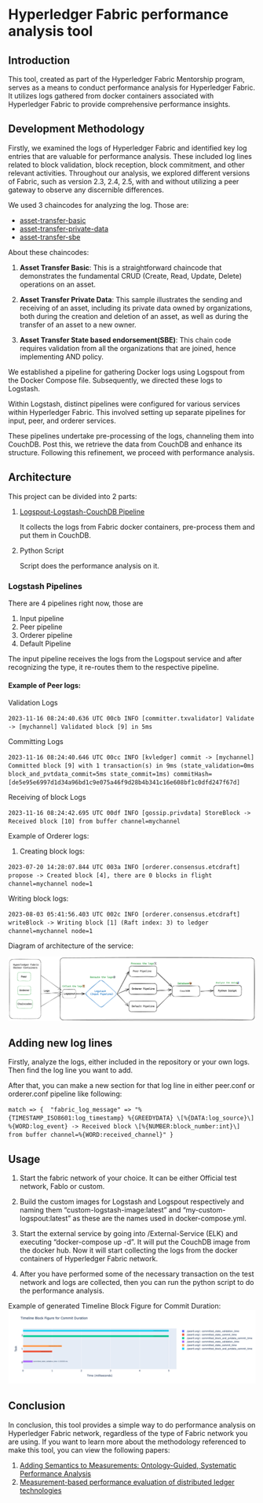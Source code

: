 # Hyperledger Fabric performance analysis tool

## Introduction
This tool, created as part of the Hyperledger Fabric Mentorship program, serves as a means to conduct performance analysis for Hyperledger Fabric. It utilizes logs gathered from docker containers associated with Hyperledger Fabric to provide comprehensive performance insights.

 ## Development Methodology 
Firstly, we examined the logs of Hyperledger Fabric and identified key log entries that are valuable for performance analysis. These included log lines related to block validation, block reception, block commitment, and other relevant activities. Throughout our analysis, we explored different versions of Fabric, such as version 2.3, 2.4, 2.5, with and without utilizing a peer gateway to observe any discernible differences.

We used 3 chaincodes for analyzing the log. Those are:
- [asset-transfer-basic](https://github.com/hyperledger/fabric-samples/tree/main/asset-transfer-basic)
- [asset-transfer-private-data](https://github.com/mak2002/LFX-Hyperledger-Fabric-performance-analysis-with-Hyperledger-Caliper/tree/master/asset-transfer-private-data)
- [asset-transfer-sbe](https://github.com/mak2002/LFX-Hyperledger-Fabric-performance-analysis-with-Hyperledger-Caliper/tree/master/asset-transfer-sbe)

About these chaincodes:
 
1. **Asset Transfer Basic**: This is a straightforward chaincode that demonstrates the fundamental CRUD (Create, Read, Update, Delete) operations on an asset.

2. **Asset Transfer Private Data**: This sample illustrates the sending and receiving of an asset, including its private data owned by organizations, both during the creation and deletion of an asset, as well as during the transfer of an asset to a new owner.

3. **Asset Transfer State based endorsement(SBE)**: This chain code requires validation from all the organizations that are joined, hence implementing AND policy.

We established a pipeline for gathering Docker logs using Logspout from the Docker Compose file. Subsequently, we directed these logs to Logstash.

Within Logstash, distinct pipelines were configured for various services within Hyperledger Fabric. This involved setting up separate pipelines for input, peer, and orderer services.

These pipelines undertake pre-processing of the logs, channeling them into CouchDB. Post this, we retrieve the data from CouchDB and enhance its structure. Following this refinement, we proceed with performance analysis.

## Architecture 

This project can be divided into 2 parts:

1. [Logspout-Logstash-CouchDB Pipeline
](https://github.com/mak2002/LFX-Hyperledger-Fabric-performance-analysis-with-Hyperledger-Caliper/blob/master/External-Service%20(ELK)/docker-compose.yml)

    It collects the logs from Fabric docker containers, pre-process them and put them in CouchDB.

2. Python Script

     Script does the performance analysis on it.

### Logstash Pipelines
There are 4 pipelines right now, those are
1. Input pipeline
2. Peer pipeline
3. Orderer pipeline
4. Default Pipeline

The input pipeline receives the logs from the Logspout service and after recognizing the type, it re-routes them to the respective pipeline.

#### Example of Peer logs:

Validation Logs 

`2023-11-16 08:24:40.636 UTC 00cb INFO [committer.txvalidator] Validate -> [mychannel] Validated block [9] in 5ms`

Committing Logs

`2023-11-16 08:24:40.646 UTC 00cc INFO [kvledger] commit -> [mychannel] Committed block [9] with 1 transaction(s) in 9ms (state_validation=0ms block_and_pvtdata_commit=5ms state_commit=1ms) commitHash=[de5e95e6997d1d34a96bd1c9e075a46f9d28b4b341c16e608bf1c0dfd247f67d]`

Receiving of block Logs

`2023-11-16 08:24:42.695 UTC 00df INFO [gossip.privdata] StoreBlock -> Received block [10] from buffer channel=mychannel`

Example of Orderer logs:

1. Creating block logs:

`2023-07-20 14:28:07.844 UTC 003a INFO [orderer.consensus.etcdraft] propose -> Created block [4], there are 0 blocks in flight channel=mychannel node=1`

Writing block logs:

`2023-08-03 05:41:56.403 UTC 002c INFO [orderer.consensus.etcdraft] writeBlock -> Writing block [1] (Raft index: 3) to ledger channel=mychannel node=1`


Diagram of architecture of the service:

![architecture](./architecture.png)


## Adding new log lines
Firstly, analyze the logs, either included in the repository or your own logs. Then find the log line you want to add. 

After that, you can make a new section for that log line in either peer.conf or orderer.conf pipeline like following:
	          
`match => { 
"fabric_log_message" => "%{TIMESTAMP_ISO8601:log_timestamp} %{GREEDYDATA} \[%{DATA:log_source}\] %{WORD:log_event} -> Received block \[%{NUMBER:block_number:int}\] from buffer channel=%{WORD:received_channel}"
}`

## Usage
1. Start the fabric network of your choice. It can be either Official test network, Fablo or custom.

2. Build the custom images for Logstash and Logspout respectively and naming them “custom-logstash-image:latest” and “my-custom-logspout:latest” as these are the names used in docker-compose.yml.
 
3. Start the external service by going into /External-Service (ELK) and executing “docker-compose up -d”. It will put the CouchDB image from the docker hub. Now it will start collecting the logs from the docker containers of Hyperledger Fabric network. 

4. After you have performed some of the necessary transaction on the test network and logs are collected, then you can run the python script to do the performance analysis.


Example of generated Timeline Block Figure for Commit Duration:	
![timeline figure](./plotExample.png)

## Conclusion
In conclusion, this tool provides a simple way to do performance analysis on Hyperledger Fabric network, regardless of the type of Fabric network you are using. If you want to learn more about the methodology referenced to make this tool, you can view the following papers:

1. [Adding Semantics to Measurements: Ontology-Guided, Systematic Performance Analysis](https://cyber.bibl.u-szeged.hu/index.php/actcybern/article/view/4278)
2. [Measurement-based performance evaluation of distributed ledger technologies](https://repozitorium.omikk.bme.hu/bitstream/handle/10890/18724/ertekezes.pdf?sequence=2&isAllowed=y)